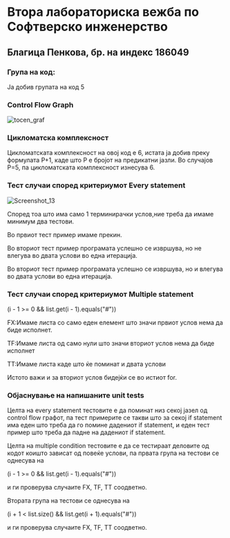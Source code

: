 # Втора лабораториска вежба по Софтверско инженерство
## Благица Пенкова, бр. на индекс 186049
### Група на код:
Ја добив групата на код 5

### Control Flow Graph
![tocen_graf](https://user-images.githubusercontent.com/62502968/84269326-5cf83280-ab29-11ea-9c30-7fe404d58296.png)


### Цикломатска комплексност
Цикломатската комплексност на овој код е 6, истата ја добив преку формулата P+1, каде што P е бројот на предикатни јазли. Во случајoв P=5, па цикломатската комплексност изнесува 6.

### Тест случаи според критериумот Every statement
![Screenshot_13](https://user-images.githubusercontent.com/62502968/84269456-84e79600-ab29-11ea-8beb-3d5e55dfc440.png)

Според тоа што има само 1 терминирачки услов,ние треба да имаме минимум два тестови.

Во првиот тест пример имаме прекин.

Во вториот тест пример програмата услешно се извршува, но не влегува во двата услови во една итерација.

Во вториот тест пример програмата услешно се извршува, но и влегува во двата услови во една итерација.

### Тест случаи според критериумот Multiple statement
(i - 1 >= 0 && list.get(i - 1).equals("#"))

FX:Имаме листа со само еден елемент што значи првиот услов нема да биде исполнет.

TF:Имаме листа од само нули што значи вториот услов нема да биде исполнет

TT:Имаме листа каде што ќе поминат и двата услови

Истото важи и за вториот услов бидејќи се во истиот for.

### Објаснување на напишаните unit tests
Целта на every statement тестовите е да поминат низ секој јазел од control flow графот, па тест примерите се такви што за секој if statement има еден што треба да го помине дадениот if statement, и еден тест пример што треба да падне на дадениот if statement.

Целта на multiple condition тестовите е да се тестираат деловите од кодот коишто зависат од повеќе услови, па првата група на тестови се однесува на

(i - 1 >= 0 && list.get(i - 1).equals("#"))

и ги проверува случаите FX, TF, TT соодветно.

Втората група на тестови се однесува на

(i + 1 < list.size() && list.get(i + 1).equals("#"))

и ги проверува случаите FX, TF, TT соодветно.

